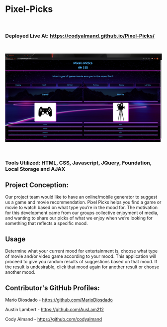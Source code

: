 # Pixel-Picks

<br>

### Deployed Live At: https://codyalmand.github.io/Pixel-Picks/

<br>

![](/Screenshot/Project-Screenshot.png)

<br>

### Tools Utilized: HTML, CSS, Javascript, JQuery, Foundation, Local Storage and AJAX

## Project Conception:

Our project team would like to have an online/mobile generator to suggest us a game and movie recommendation.
Pixel Picks helps you find a game or movie to watch based on what type you’re in the mood for.
The motivation for this development came from our groups collective enjoyment of media, and wanting to share our picks of what we enjoy when we’re looking for something that reflects a specific mood.

## Usage

Determine what your current mood for entertainment is, choose what type of movie and/or video game according to your mood. This application will proceed to give you random results of suggestions based on that mood. If the result is undesirable, click that mood again for another result or choose another mood. 

## Contributor's GitHub Profiles:

Mario Diosdado - https://github.com/MarioDiosdado

Austin Lambert - https://github.com/AusLam212

Cody Almand - https://github.com/codyalmand

<br>
